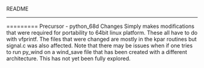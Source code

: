 README
***
=========
Precursor - python_68d
Changes
Simply makes modifications that were required for portability to 64bit linux platform. These all have to do with vfprintf. The files that were changed are mostly in the kpar routines but signal.c was also affected.
Note that there may be issues when if one tries to run py_wind on a wind_save file that has been created with a different architecture. This has not yet been fully explored.


